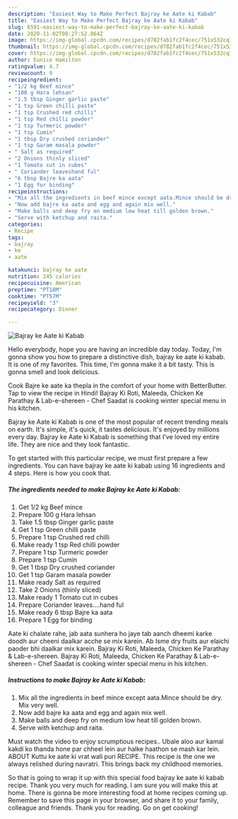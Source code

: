 ```yaml
---
description: "Easiest Way to Make Perfect Bajray ke Aate ki Kabab"
title: "Easiest Way to Make Perfect Bajray ke Aate ki Kabab"
slug: 6591-easiest-way-to-make-perfect-bajray-ke-aate-ki-kabab
date: 2020-11-02T08:27:52.864Z
image: https://img-global.cpcdn.com/recipes/d782fab1fc2f4cec/751x532cq70/bajray-ke-aate-ki-kabab-recipe-main-photo.jpg
thumbnail: https://img-global.cpcdn.com/recipes/d782fab1fc2f4cec/751x532cq70/bajray-ke-aate-ki-kabab-recipe-main-photo.jpg
cover: https://img-global.cpcdn.com/recipes/d782fab1fc2f4cec/751x532cq70/bajray-ke-aate-ki-kabab-recipe-main-photo.jpg
author: Eunice Hamilton
ratingvalue: 4.7
reviewcount: 9
recipeingredient:
- "1/2 kg Beef mince"
- "100 g Hara lehsan"
- "1.5 tbsp Ginger garlic paste"
- "1 tsp Green chilli paste"
- "1 tsp Crushed red chilli"
- "1 tsp Red chilli powder"
- "1 tsp Turmeric powder"
- "1 tsp Cumin"
- "1 tbsp Dry crushed coriander"
- "1 tsp Garam masala powder"
- " Salt as required"
- "2 Onions thinly sliced"
- "1 Tomato cut in cubes"
- " Coriander leaveshand ful"
- "6 tbsp Bajre ka aata"
- "1 Egg for binding"
recipeinstructions:
- "Mix all the ingredients in beef mince except aata.Mince should be dry. Mix very well."
- "Now add bajre ka aata and egg and again mix well."
- "Make balls and deep fry on medium low heat till golden brown."
- "Serve with ketchup and raita."
categories:
- Recipe
tags:
- bajray
- ke
- aate

katakunci: bajray ke aate 
nutrition: 245 calories
recipecuisine: American
preptime: "PT18M"
cooktime: "PT57M"
recipeyield: "3"
recipecategory: Dinner

---
```



![Bajray ke Aate ki Kabab](https://img-global.cpcdn.com/recipes/d782fab1fc2f4cec/751x532cq70/bajray-ke-aate-ki-kabab-recipe-main-photo.jpg)

Hello everybody, hope you are having an incredible day today. Today, I'm gonna show you how to prepare a distinctive dish, bajray ke aate ki kabab. It is one of my favorites. This time, I'm gonna make it a bit tasty. This is gonna smell and look delicious.

Cook Bajre ke aate ka thepla in the comfort of your home with BetterButter. Tap to view the recipe in Hindi! Bajray Ki Roti, Maleeda, Chicken Ke Parathay &amp; Lab-e-shereen - Chef Saadat is cooking winter special menu in his kitchen.

Bajray ke Aate ki Kabab is one of the most popular of recent trending meals on earth. It's simple, it's quick, it tastes delicious. It's enjoyed by millions every day. Bajray ke Aate ki Kabab is something that I've loved my entire life. They are nice and they look fantastic.


To get started with this particular recipe, we must first prepare a few ingredients. You can have bajray ke aate ki kabab using 16 ingredients and 4 steps. Here is how you cook that.

<!--inarticleads1-->

##### The ingredients needed to make Bajray ke Aate ki Kabab:

1. Get 1/2 kg Beef mince
1. Prepare 100 g Hara lehsan
1. Take 1.5 tbsp Ginger garlic paste
1. Get 1 tsp Green chilli paste
1. Prepare 1 tsp Crushed red chilli
1. Make ready 1 tsp Red chilli powder
1. Prepare 1 tsp Turmeric powder
1. Prepare 1 tsp Cumin
1. Get 1 tbsp Dry crushed coriander
1. Get 1 tsp Garam masala powder
1. Make ready  Salt as required
1. Take 2 Onions (thinly sliced)
1. Make ready 1 Tomato cut in cubes
1. Prepare  Coriander leaves....hand ful
1. Make ready 6 tbsp Bajre ka aata
1. Prepare 1 Egg for binding


Aate ki chalate rahe, jab aata sunhera ho jaye tab aanch dheemi karke doodh aur cheeni daalkar acche se mix karein. Ab Isme dry fruits aur elaichi paoder bhi daalkar mix karein. Bajray Ki Roti, Maleeda, Chicken Ke Parathay &amp; Lab-e-shereen. Bajray Ki Roti, Maleeda, Chicken Ke Parathay &amp; Lab-e-shereen - Chef Saadat is cooking winter special menu in his kitchen. 

<!--inarticleads2-->

##### Instructions to make Bajray ke Aate ki Kabab:

1. Mix all the ingredients in beef mince except aata.Mince should be dry. Mix very well.
1. Now add bajre ka aata and egg and again mix well.
1. Make balls and deep fry on medium low heat till golden brown.
1. Serve with ketchup and raita.


Must watch the video to enjoy scrumptious recipes.. Ubale aloo aur kamal kakdi ko thanda hone par chheel lein aur halke haathon se mash kar lein. ABOUT Kuttu ke aate ki vrat wali puri RECIPE. This recipe is the one we always relished during navratri. This brings back my childhood memories. 

So that is going to wrap it up with this special food bajray ke aate ki kabab recipe. Thank you very much for reading. I am sure you will make this at home. There is gonna be more interesting food at home recipes coming up. Remember to save this page in your browser, and share it to your family, colleague and friends. Thank you for reading. Go on get cooking!
